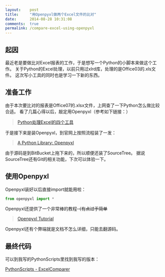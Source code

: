 ```yaml
---
layout:    post
title:     "用Openpyxl做两个Excel文件的比对"
date:      2014-08-28 10:31:08
comments:  true
permalink: /compare-excel-using-openpyxl
---
```


## 起因

最近老是要做比对Excel报表的工作，于是想写一个Python的小脚本来做这个工作。
关于Python的Excel处理，以前只用过xlrd库，处理的是Office03的.xls文件。
这次写小工具的同时也是学习一下新的东西。

<!--MORE-->

## 准备工作

由于本次要比对的报表是Office07的.xlsx文件，上网查了一下Python怎么做比较合适。
看了几篇心得以后，敲定用Openpyxl（参考如下链接：）

>[Python处理Excel的四个工具][4toolForPythonExcel]

于是接下来是装Openpyxl，到官网上按照流程装了一发：

>[A Python Library: Openpyxl][Openpyxl]

由于源码是到BitBucket上拖下来的，所以顺便还装了SourceTree。
据说SourceTree还有Git的相关功能，下次可以体验一下。


## 使用Openpyxl

Openpyxl装好以后直接import就能用啦：

```python
from openpyxl import *
```

Openpyxl还提供了一个非常棒的教程~~（有点过于简单~~

>[Openpyxl Tutorial][OpenpyxlTutorial]

Openpyxl还有个弊端就是文档不怎么详细，只能去翻源码。


## 最终代码

可以到我写的PythonScripts里找到我写的版本：

[PythonScripts - ExcelComparer][ExcelComparer]

[4toolForPythonExcel]:http://www.gocalf.com/blog/python-read-write-excel.html
[Openpyxl]:https://pythonhosted.org/openpyxl/
[OpenpyxlTutorial]:https://pythonhosted.org/openpyxl/tutorial.html
[ExcelComparer]:https://github.com/LKI/PythonScripts/tree/master/ExcelComparer
